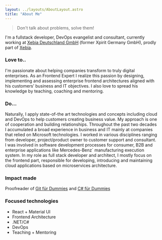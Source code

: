 ```yaml
---
layout: ../layouts/AboutLayout.astro
title: "About Me"
---
```


> Don't talk about problems, solve them!

I'm a fullstack developer, DevOps evangelist and consultant, currently working at [Xebia Deutschland GmbH](https://xpirit.com/team/harald-binkle/) (former Xpirit Germany GmbH), prodly part of [Xebia](https://xebia.com/).

### Love to..

I'm passionate about helping companies transform to truly
digital enterprises. As an Frontend Expert I realize this passion by
designing, implementing and assessing enterprise frontend
architectures aligned with his customers’ business and IT objectives.
I also love to spread his knowledge by teaching, coaching and
mentoring.

### Do...

Naturally, I apply state-of-the art technologies and concepts
including cloud and DevOps to help customers creating business
value. My approach is one of cooperation and building relationships. Throughout the past two decades I accumulated a broad
experience in business and IT mainly at companies that relied on
Microsoft technologies.
I worked in various disciplines ranging from developer, project/product owner to customer support and consultant. I was involved in software development processes for consumer, B2B and enterprise applications like Mercedes-Benz` manufacturing execution system.
In my role as full stack developer and architect, I mostly focus on the frontend part, responsible for developing, introducing and maintaining cloud applications based on microservices architecture.

### Impact made

Proofreader of [Git für Dummies](https://amzn.eu/d/fUuG3Zo) and [C# für Dummies](https://amzn.eu/d/ff4XoYQ)

### Focused technologies

- React + Material UI
- Frontend Architecture
- .NET/C#
- DevOps
- Teaching + Mentoring
